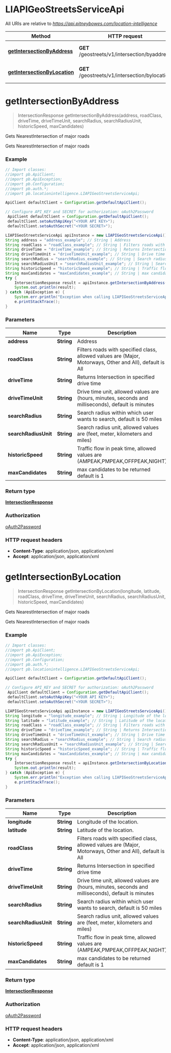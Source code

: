 # LIAPIGeoStreetsServiceApi

All URIs are relative to *https://api.pitneybowes.com/location-intelligence*

Method | HTTP request | Description
------------- | ------------- | -------------
[**getIntersectionByAddress**](LIAPIGeoStreetsServiceApi.md#getIntersectionByAddress) | **GET** /geostreets/v1/intersection/byaddress | Gets NearestIntersection of major roads
[**getIntersectionByLocation**](LIAPIGeoStreetsServiceApi.md#getIntersectionByLocation) | **GET** /geostreets/v1/intersection/bylocation | Gets NearestIntersection of major roads


<a name="getIntersectionByAddress"></a>
# **getIntersectionByAddress**
> IntersectionResponse getIntersectionByAddress(address, roadClass, driveTime, driveTimeUnit, searchRadius, searchRadiusUnit, historicSpeed, maxCandidates)

Gets NearestIntersection of major roads

Gets NearestIntersection of major roads

### Example
```java
// Import classes:
//import pb.ApiClient;
//import pb.ApiException;
//import pb.Configuration;
//import pb.auth.*;
//import pb.locationintelligence.LIAPIGeoStreetsServiceApi;

ApiClient defaultClient = Configuration.getDefaultApiClient();

// Configure API_KEY and SECRET for authorization: oAuth2Password
 ApiClient defaultClient = Configuration.getDefaultApiClient();
 defaultClient.setoAuthApiKey("<YOUR API KEY>");
 defaultClient.setoAuthSecret("<YOUR SECRET>");

LIAPIGeoStreetsServiceApi apiInstance = new LIAPIGeoStreetsServiceApi();
String address = "address_example"; // String | Address
String roadClass = "roadClass_example"; // String | Filters roads with specified class, allowed values are (Major, Motorways, Other and All), default is All
String driveTime = "driveTime_example"; // String | Returns Intersection in specified drive time
String driveTimeUnit = "driveTimeUnit_example"; // String | Drive time unit, allowed values are (hours, minutes, seconds and milliseconds), default is minutes
String searchRadius = "searchRadius_example"; // String | Search radius within which user wants to search, default is 50 miles
String searchRadiusUnit = "searchRadiusUnit_example"; // String | Search radius unit, allowed values are (feet, meter, kilometers and miles)
String historicSpeed = "historicSpeed_example"; // String | Traffic flow in peak time, allowed values are (AMPEAK,PMPEAK,OFFPEAK,NIGHT)
String maxCandidates = "maxCandidates_example"; // String | max candidates to be returned default is 1
try {
    IntersectionResponse result = apiInstance.getIntersectionByAddress(address, roadClass, driveTime, driveTimeUnit, searchRadius, searchRadiusUnit, historicSpeed, maxCandidates);
    System.out.println(result);
} catch (ApiException e) {
    System.err.println("Exception when calling LIAPIGeoStreetsServiceApi#getIntersectionByAddress");
    e.printStackTrace();
}
```

### Parameters

Name | Type | Description  | Notes
------------- | ------------- | ------------- | -------------
 **address** | **String**| Address |
 **roadClass** | **String**| Filters roads with specified class, allowed values are (Major, Motorways, Other and All), default is All | [optional]
 **driveTime** | **String**| Returns Intersection in specified drive time | [optional]
 **driveTimeUnit** | **String**| Drive time unit, allowed values are (hours, minutes, seconds and milliseconds), default is minutes | [optional]
 **searchRadius** | **String**| Search radius within which user wants to search, default is 50 miles | [optional]
 **searchRadiusUnit** | **String**| Search radius unit, allowed values are (feet, meter, kilometers and miles) | [optional]
 **historicSpeed** | **String**| Traffic flow in peak time, allowed values are (AMPEAK,PMPEAK,OFFPEAK,NIGHT) | [optional]
 **maxCandidates** | **String**| max candidates to be returned default is 1 | [optional]

### Return type

[**IntersectionResponse**](IntersectionResponse.md)

### Authorization

[oAuth2Password](../README.md#oAuth2Password)

### HTTP request headers

 - **Content-Type**: application/json, application/xml
 - **Accept**: application/json, application/xml

<a name="getIntersectionByLocation"></a>
# **getIntersectionByLocation**
> IntersectionResponse getIntersectionByLocation(longitude, latitude, roadClass, driveTime, driveTimeUnit, searchRadius, searchRadiusUnit, historicSpeed, maxCandidates)

Gets NearestIntersection of major roads

Gets NearestIntersection of major roads

### Example
```java
// Import classes:
//import pb.ApiClient;
//import pb.ApiException;
//import pb.Configuration;
//import pb.auth.*;
//import pb.locationintelligence.LIAPIGeoStreetsServiceApi;

ApiClient defaultClient = Configuration.getDefaultApiClient();

// Configure API_KEY and SECRET for authorization: oAuth2Password
 ApiClient defaultClient = Configuration.getDefaultApiClient();
 defaultClient.setoAuthApiKey("<YOUR API KEY>");
 defaultClient.setoAuthSecret("<YOUR SECRET>");

LIAPIGeoStreetsServiceApi apiInstance = new LIAPIGeoStreetsServiceApi();
String longitude = "longitude_example"; // String | Longitude of the location.
String latitude = "latitude_example"; // String | Latitude of the location.
String roadClass = "roadClass_example"; // String | Filters roads with specified class, allowed values are (Major, Motorways, Other and All), default is All
String driveTime = "driveTime_example"; // String | Returns Intersection in specified drive time
String driveTimeUnit = "driveTimeUnit_example"; // String | Drive time unit, allowed values are (hours, minutes, seconds and milliseconds), default is minutes
String searchRadius = "searchRadius_example"; // String | Search radius within which user wants to search, default is 50 miles
String searchRadiusUnit = "searchRadiusUnit_example"; // String | Search radius unit, allowed values are (feet, meter, kilometers and miles)
String historicSpeed = "historicSpeed_example"; // String | Traffic flow in peak time, allowed values are (AMPEAK,PMPEAK,OFFPEAK,NIGHT)
String maxCandidates = "maxCandidates_example"; // String | max candidates to be returned default is 1
try {
    IntersectionResponse result = apiInstance.getIntersectionByLocation(longitude, latitude, roadClass, driveTime, driveTimeUnit, searchRadius, searchRadiusUnit, historicSpeed, maxCandidates);
    System.out.println(result);
} catch (ApiException e) {
    System.err.println("Exception when calling LIAPIGeoStreetsServiceApi#getIntersectionByLocation");
    e.printStackTrace();
}
```

### Parameters

Name | Type | Description  | Notes
------------- | ------------- | ------------- | -------------
 **longitude** | **String**| Longitude of the location. |
 **latitude** | **String**| Latitude of the location. |
 **roadClass** | **String**| Filters roads with specified class, allowed values are (Major, Motorways, Other and All), default is All | [optional]
 **driveTime** | **String**| Returns Intersection in specified drive time | [optional]
 **driveTimeUnit** | **String**| Drive time unit, allowed values are (hours, minutes, seconds and milliseconds), default is minutes | [optional]
 **searchRadius** | **String**| Search radius within which user wants to search, default is 50 miles | [optional]
 **searchRadiusUnit** | **String**| Search radius unit, allowed values are (feet, meter, kilometers and miles) | [optional]
 **historicSpeed** | **String**| Traffic flow in peak time, allowed values are (AMPEAK,PMPEAK,OFFPEAK,NIGHT) | [optional]
 **maxCandidates** | **String**| max candidates to be returned default is 1 | [optional]

### Return type

[**IntersectionResponse**](IntersectionResponse.md)

### Authorization

[oAuth2Password](../README.md#oAuth2Password)

### HTTP request headers

 - **Content-Type**: application/json, application/xml
 - **Accept**: application/json, application/xml

